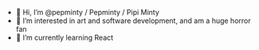 - 👋 Hi, I’m @pepminty / Pepminty / Pipi Minty
- 👻 I’m interested in art and software development, and am a huge horror fan
- 🌱 I’m currently learning React

<!---
pepminty/pepminty is a ✨ special ✨ repository because its `README.md` (this file) appears on your GitHub profile.
You can click the Preview link to take a look at your changes.
--->
